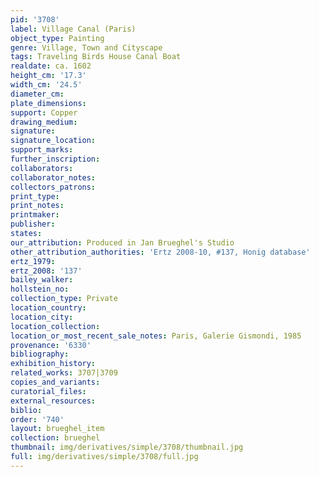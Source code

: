 ```yaml
---
pid: '3708'
label: Village Canal (Paris)
object_type: Painting
genre: Village, Town and Cityscape
tags: Traveling Birds House Canal Boat
realdate: ca. 1602
height_cm: '17.3'
width_cm: '24.5'
diameter_cm: 
plate_dimensions: 
support: Copper
drawing_medium: 
signature: 
signature_location: 
support_marks: 
further_inscription: 
collaborators: 
collaborator_notes: 
collectors_patrons: 
print_type: 
print_notes: 
printmaker: 
publisher: 
states: 
our_attribution: Produced in Jan Brueghel's Studio
other_attribution_authorities: 'Ertz 2008-10, #137, Honig database'
ertz_1979: 
ertz_2008: '137'
bailey_walker: 
hollstein_no: 
collection_type: Private
location_country: 
location_city: 
location_collection: 
location_or_most_recent_sale_notes: Paris, Galerie Gismondi, 1985
provenance: '6330'
bibliography: 
exhibition_history: 
related_works: 3707|3709
copies_and_variants: 
curatorial_files: 
external_resources: 
biblio: 
order: '740'
layout: brueghel_item
collection: brueghel
thumbnail: img/derivatives/simple/3708/thumbnail.jpg
full: img/derivatives/simple/3708/full.jpg
---
```

